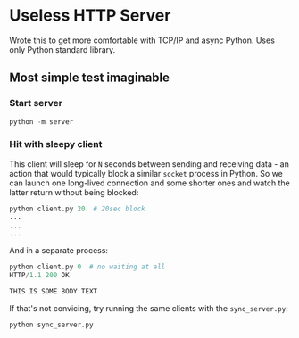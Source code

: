 # Useless HTTP Server

Wrote this to get more comfortable with TCP/IP and async Python.
Uses only Python standard library.


## Most simple test imaginable

### Start server
```python
python -m server
```

### Hit with sleepy client
This client will sleep for `N` seconds between sending and receiving data - an action that would typically block a similar `socket` process in Python.
So we can launch one long-lived connection and some shorter ones and watch the latter return without being blocked:

```python
python client.py 20  # 20sec block
...
...
...
```

And in a separate process:
```python
python client.py 0  # no waiting at all
HTTP/1.1 200 OK

THIS IS SOME BODY TEXT
```

If that's not convicing, try running the same clients with the `sync_server.py`:
```python
python sync_server.py
```

